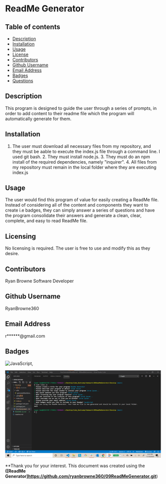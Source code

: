 # ReadMe Generator
  
  ## Table of contents
  - [Description](#description)
  - [Installation](#installation)
  - [Usage](#usage)
  - [License](#licensing)
  - [Contributors](#contributors)
  - [Github Username](#github)
  - [Email Address](#email)
  - [Badges](#badges)
  - [Questions](#questions)

  ## Description

  This program is designed to guide the user through a series of prompts, in order to add content to their readme file which the program will automatically generate for them.

  ## Installation

  1. The user must download all necessary files from my repository, and they must be aable to execute the index.js file through a command line. I used git bash. 2. They must install node.js. 3. They must do an npm install of the required dependencies, namely "inquirer". 4. All files from my repository must remain in the local folder where they are executing index.js

  ## Usage

  The user would find this program of value for easily creating a ReadMe file. Instead of considering all of the content and components they want to create i.e badges, they can simply answer a series of questions and have the program consolidate their answers and generate a clean, clear, complete, and easy to read ReadMe file.

  ## Licensing

  No licensing is required. The user is free to use and modify this as they desire.

  ## Contributors

  Ryan Browne Software Developer

  ## Github Username

  RyanBrowne360

  ## Email Address

  r******@gmail.com

  ## Badges

  ![JavaScript](https://img.shields.io/github/languages/top/nielsenjared/badmath),
	
![Image](https://github.com/ryanbrowne360/09ReadMeGenerator/blob/main/Develop/images/Screenshot%202020-11-10%20202506.png)

**Thank you for your interest. This document was created using the **([ReadMe Generator]https://github.com/ryanbrowne360/09ReadMeGenerator.git**)

